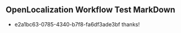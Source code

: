 ## OpenLocalization Workflow Test MarkDown
* e2a1bc63-0785-4340-b7f8-fa6df3ade3bf thanks!

<!--HONumber=Jul16_HO3-->


